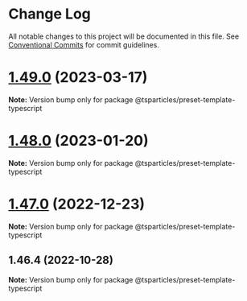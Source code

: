 # Change Log

All notable changes to this project will be documented in this file.
See [Conventional Commits](https://conventionalcommits.org) for commit guidelines.

# [1.49.0](https://github.com/tsparticles/preset-template/compare/@tsparticles/preset-template-typescript@1.48.0...@tsparticles/preset-template-typescript@1.49.0) (2023-03-17)

**Note:** Version bump only for package @tsparticles/preset-template-typescript





# [1.48.0](https://github.com/tsparticles/preset-template/compare/@tsparticles/preset-template-typescript@1.47.0...@tsparticles/preset-template-typescript@1.48.0) (2023-01-20)

**Note:** Version bump only for package @tsparticles/preset-template-typescript





# [1.47.0](https://github.com/tsparticles/preset-template/compare/@tsparticles/preset-template-typescript@1.46.4...@tsparticles/preset-template-typescript@1.47.0) (2022-12-23)

**Note:** Version bump only for package @tsparticles/preset-template-typescript





## 1.46.4 (2022-10-28)

**Note:** Version bump only for package @tsparticles/preset-template-typescript

